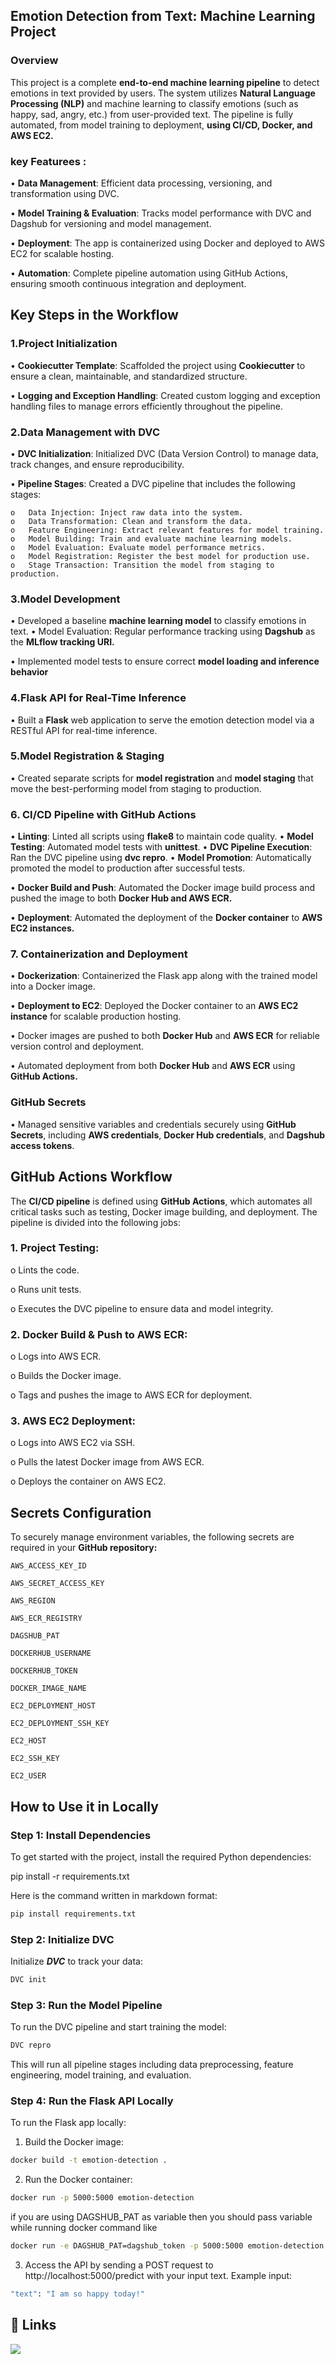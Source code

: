 
## Emotion Detection from Text: Machine Learning Project

### Overview


This project is a complete **end-to-end machine learning pipeline** to detect emotions in text provided by users. The system utilizes **Natural Language Processing (NLP)** and machine learning to classify emotions (such as happy, sad, angry, etc.) from user-provided text. The pipeline is fully automated, from model training to deployment, **using CI/CD, Docker, and AWS EC2.**


### key Featurees :
•	**Data Management**: Efficient data processing, versioning, and transformation using DVC.

•	**Model Training & Evaluation**: Tracks model performance with DVC and Dagshub for versioning and model management.

•	**Deployment**: The app is containerized using Docker and deployed to AWS EC2 for scalable hosting.

•	**Automation**: Complete pipeline automation using GitHub Actions, ensuring smooth continuous integration and deployment.
 
## Key Steps in the Workflow

### 1.Project Initialization

•	**Cookiecutter Template**: Scaffolded the project using **Cookiecutter** to ensure a clean, maintainable, and standardized structure.

•	**Logging and Exception Handling**: Created custom logging and exception handling files to manage errors efficiently throughout the pipeline.

### 2.Data Management with DVC
•	**DVC Initialization**: Initialized DVC (Data Version Control) to manage data, track changes, and ensure reproducibility.

•	**Pipeline Stages**: Created a DVC pipeline that includes the following stages:

    o	Data Injection: Inject raw data into the system.
    o	Data Transformation: Clean and transform the data.
    o	Feature Engineering: Extract relevant features for model training.
    o	Model Building: Train and evaluate machine learning models.
    o	Model Evaluation: Evaluate model performance metrics.
    o	Model Registration: Register the best model for production use.
    o	Stage Transaction: Transition the model from staging to production.

### 3.Model Development

•	Developed a baseline **machine learning model** to classify emotions in text.
•	Model Evaluation: Regular performance tracking using **Dagshub** as the **MLflow tracking URI.**

•	Implemented model tests to ensure correct **model loading and inference behavior**

### 4.Flask API for Real-Time Inference

•	Built a **Flask** web application to serve the emotion detection model via a RESTful API for real-time inference.

### 5.Model Registration & Staging
•	Created separate scripts for **model registration** and **model staging** that move the best-performing model from staging to production.

### 6. CI/CD Pipeline with GitHub Actions

•	**Linting**: Linted all scripts using **flake8** to maintain code quality.
•	**Model Testing**: Automated model tests with **unittest**.
•	**DVC Pipeline Execution**: Ran the DVC pipeline using **dvc repro**.
•	**Model Promotion**: Automatically promoted the model to production after successful tests.

•	**Docker Build and Push**: Automated the Docker image build process and pushed the image to both **Docker Hub and AWS ECR.**

•	**Deployment**: Automated the deployment of the **Docker container** to **AWS EC2 instances.**

### 7. Containerization and Deployment

•	**Dockerization**: Containerized the Flask app along with the trained model into a Docker image.

•	**Deployment to EC2**: Deployed the Docker container to an **AWS EC2 instance** for scalable production hosting.

•	Docker images are pushed to both **Docker Hub** and **AWS ECR** for reliable version control and deployment.

•	Automated deployment from both **Docker Hub** and **AWS ECR** using **GitHub Actions.**

### GitHub Secrets

•	Managed sensitive variables and credentials securely using **GitHub Secrets**, including **AWS credentials**, **Docker Hub credentials**, and **Dagshub access tokens**.

## GitHub Actions Workflow

The **CI/CD pipeline** is defined using **GitHub Actions**, which automates all critical tasks such as testing, Docker image building, and deployment.
The pipeline is divided into the following jobs:

### 1.	Project Testing:
o	Lints the code.

o	Runs unit tests.

o	Executes the DVC pipeline to ensure data and model integrity.
### 2.	Docker Build & Push to AWS ECR:
o	Logs into AWS ECR.

o	Builds the Docker image.

o	Tags and pushes the image to AWS ECR for deployment.
### 3.	AWS EC2 Deployment:
o	Logs into AWS EC2 via SSH.

o	Pulls the latest Docker image from AWS ECR.

o	Deploys the container on AWS EC2.


## Secrets Configuration

To securely manage environment variables, the following secrets are required in your **GitHub repository:**


`AWS_ACCESS_KEY_ID`

`AWS_SECRET_ACCESS_KEY`

`AWS_REGION`

`AWS_ECR_REGISTRY`

`DAGSHUB_PAT`


`DOCKERHUB_USERNAME`

`DOCKERHUB_TOKEN`

`DOCKER_IMAGE_NAME`

`EC2_DEPLOYMENT_HOST`

`EC2_DEPLOYMENT_SSH_KEY`

`EC2_HOST`

`EC2_SSH_KEY`

`EC2_USER`



## How to Use it in Locally

### Step 1: Install Dependencies

To get started with the project, install the required Python dependencies:

pip install -r requirements.txt

Here is the command written in markdown format:

```bash
pip install requirements.txt
```

### Step 2: Initialize DVC

Initialize ***DVC*** to track your data:

```bash
DVC init
```

### Step 3: Run the Model Pipeline

To run the DVC pipeline and start training the model:

```bash
DVC repro
```
This will run all pipeline stages including data preprocessing, feature engineering, model training, and evaluation.

### Step 4: Run the Flask API Locally 
To run the Flask app locally:
1.	Build the Docker image:

```bash
docker build -t emotion-detection .
```



2.	Run the Docker container:

```bash
docker run -p 5000:5000 emotion-detection
```
if you are using DAGSHUB_PAT as variable then you should pass variable while running docker command like

```bash
docker run -e DAGSHUB_PAT=dagshub_token -p 5000:5000 emotion-detection
```


3.	Access the API by sending a POST request to
 http://localhost:5000/predict with your input text.
Example input:

```bash
"text": "I am so happy today!"
```


## 🔗 Links

[![](https://img.shields.io/badge/linkedin-0A66C2?style=for-the-badge&logo=linkedin&logoColor=white)](https://www.linkedin.com/in/hari-prasad-kale-896701236/)

